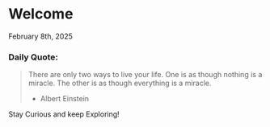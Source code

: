 # Welcome

February 8th, 2025

### Daily Quote:
> There are only two ways to live your life. One is as though nothing is a miracle. The other is as though everything is a miracle.
> 	- Albert Einstein

Stay Curious and keep Exploring!

